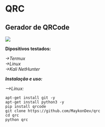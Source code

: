 <h1>QRC</h1>
<h2>Gerador de QRCode</h2>
<img src=https://c.tenor.com/cgoYGj4rhcUAAAAM/qr-code-codigo-qr.gif>

__Dipositivos testados:__

<i>->Termux</i></br>
<i>->Linux</i></br>
<i>->Kali NetHunter</i></br>


___Instalação e uso:___

_-->Linux:_
    
    apt-get install git -y
    apt-get install python3 -y
    pip install qrcode
    git clone https://github.com/MaykonDev/qrc
    cd qrc
    python qrc
